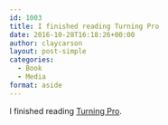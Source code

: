 ```yaml
---
id: 1003
title: I finished reading Turning Pro
date: 2016-10-28T16:18:26+00:00
author: claycarson
layout: post-simple
categories: 
  - Book
  - Media
format: aside
---
```

I finished reading [Turning Pro](http://amazon.com/exec/obidos/ASIN/B0087TUM54/claycarson0c-20).<!--more-->
